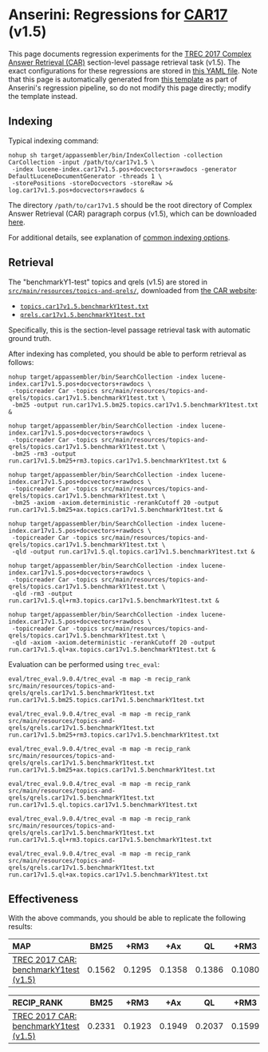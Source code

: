 # Anserini: Regressions for [CAR17](http://trec-car.cs.unh.edu/) (v1.5)

This page documents regression experiments for the [TREC 2017 Complex Answer Retrieval (CAR)](http://trec-car.cs.unh.edu/) section-level passage retrieval task (v1.5).
The exact configurations for these regressions are stored in [this YAML file](../src/main/resources/regression/car17v1.5.yaml).
Note that this page is automatically generated from [this template](../src/main/resources/docgen/templates/car17v1.5.template) as part of Anserini's regression pipeline, so do not modify this page directly; modify the template instead.

## Indexing

Typical indexing command:

```
nohup sh target/appassembler/bin/IndexCollection -collection CarCollection -input /path/to/car17v1.5 \
 -index lucene-index.car17v1.5.pos+docvectors+rawdocs -generator DefaultLuceneDocumentGenerator -threads 1 \
 -storePositions -storeDocvectors -storeRaw >& log.car17v1.5.pos+docvectors+rawdocs &
```

The directory `/path/to/car17v1.5` should be the root directory of Complex Answer Retrieval (CAR) paragraph corpus (v1.5), which can be downloaded [here](http://trec-car.cs.unh.edu/datareleases/).

For additional details, see explanation of [common indexing options](common-indexing-options.md).

## Retrieval

The "benchmarkY1-test" topics and qrels (v1.5) are stored in [`src/main/resources/topics-and-qrels/`](../src/main/resources/topics-and-qrels/), downloaded from [the CAR website](http://trec-car.cs.unh.edu/datareleases/):

+ [`topics.car17v1.5.benchmarkY1test.txt`](../src/main/resources/topics-and-qrels/topics.car17v1.5.benchmarkY1test.txt)
+ [`qrels.car17v1.5.benchmarkY1test.txt`](../src/main/resources/topics-and-qrels/qrels.car17v1.5.benchmarkY1test.txt)

Specifically, this is the section-level passage retrieval task with automatic ground truth.

After indexing has completed, you should be able to perform retrieval as follows:

```
nohup target/appassembler/bin/SearchCollection -index lucene-index.car17v1.5.pos+docvectors+rawdocs \
 -topicreader Car -topics src/main/resources/topics-and-qrels/topics.car17v1.5.benchmarkY1test.txt \
 -bm25 -output run.car17v1.5.bm25.topics.car17v1.5.benchmarkY1test.txt &

nohup target/appassembler/bin/SearchCollection -index lucene-index.car17v1.5.pos+docvectors+rawdocs \
 -topicreader Car -topics src/main/resources/topics-and-qrels/topics.car17v1.5.benchmarkY1test.txt \
 -bm25 -rm3 -output run.car17v1.5.bm25+rm3.topics.car17v1.5.benchmarkY1test.txt &

nohup target/appassembler/bin/SearchCollection -index lucene-index.car17v1.5.pos+docvectors+rawdocs \
 -topicreader Car -topics src/main/resources/topics-and-qrels/topics.car17v1.5.benchmarkY1test.txt \
 -bm25 -axiom -axiom.deterministic -rerankCutoff 20 -output run.car17v1.5.bm25+ax.topics.car17v1.5.benchmarkY1test.txt &

nohup target/appassembler/bin/SearchCollection -index lucene-index.car17v1.5.pos+docvectors+rawdocs \
 -topicreader Car -topics src/main/resources/topics-and-qrels/topics.car17v1.5.benchmarkY1test.txt \
 -qld -output run.car17v1.5.ql.topics.car17v1.5.benchmarkY1test.txt &

nohup target/appassembler/bin/SearchCollection -index lucene-index.car17v1.5.pos+docvectors+rawdocs \
 -topicreader Car -topics src/main/resources/topics-and-qrels/topics.car17v1.5.benchmarkY1test.txt \
 -qld -rm3 -output run.car17v1.5.ql+rm3.topics.car17v1.5.benchmarkY1test.txt &

nohup target/appassembler/bin/SearchCollection -index lucene-index.car17v1.5.pos+docvectors+rawdocs \
 -topicreader Car -topics src/main/resources/topics-and-qrels/topics.car17v1.5.benchmarkY1test.txt \
 -qld -axiom -axiom.deterministic -rerankCutoff 20 -output run.car17v1.5.ql+ax.topics.car17v1.5.benchmarkY1test.txt &
```

Evaluation can be performed using `trec_eval`:

```
eval/trec_eval.9.0.4/trec_eval -m map -m recip_rank src/main/resources/topics-and-qrels/qrels.car17v1.5.benchmarkY1test.txt run.car17v1.5.bm25.topics.car17v1.5.benchmarkY1test.txt

eval/trec_eval.9.0.4/trec_eval -m map -m recip_rank src/main/resources/topics-and-qrels/qrels.car17v1.5.benchmarkY1test.txt run.car17v1.5.bm25+rm3.topics.car17v1.5.benchmarkY1test.txt

eval/trec_eval.9.0.4/trec_eval -m map -m recip_rank src/main/resources/topics-and-qrels/qrels.car17v1.5.benchmarkY1test.txt run.car17v1.5.bm25+ax.topics.car17v1.5.benchmarkY1test.txt

eval/trec_eval.9.0.4/trec_eval -m map -m recip_rank src/main/resources/topics-and-qrels/qrels.car17v1.5.benchmarkY1test.txt run.car17v1.5.ql.topics.car17v1.5.benchmarkY1test.txt

eval/trec_eval.9.0.4/trec_eval -m map -m recip_rank src/main/resources/topics-and-qrels/qrels.car17v1.5.benchmarkY1test.txt run.car17v1.5.ql+rm3.topics.car17v1.5.benchmarkY1test.txt

eval/trec_eval.9.0.4/trec_eval -m map -m recip_rank src/main/resources/topics-and-qrels/qrels.car17v1.5.benchmarkY1test.txt run.car17v1.5.ql+ax.topics.car17v1.5.benchmarkY1test.txt
```

## Effectiveness

With the above commands, you should be able to replicate the following results:

MAP                                     | BM25      | +RM3      | +Ax       | QL        | +RM3      | +Ax       |
:---------------------------------------|-----------|-----------|-----------|-----------|-----------|-----------|
[TREC 2017 CAR: benchmarkY1test (v1.5)](../src/main/resources/topics-and-qrels/topics.car17v1.5.benchmarkY1test.txt/)| 0.1562    | 0.1295    | 0.1358    | 0.1386    | 0.1080    | 0.1048    |


RECIP_RANK                              | BM25      | +RM3      | +Ax       | QL        | +RM3      | +Ax       |
:---------------------------------------|-----------|-----------|-----------|-----------|-----------|-----------|
[TREC 2017 CAR: benchmarkY1test (v1.5)](../src/main/resources/topics-and-qrels/topics.car17v1.5.benchmarkY1test.txt/)| 0.2331    | 0.1923    | 0.1949    | 0.2037    | 0.1599    | 0.1524    |
